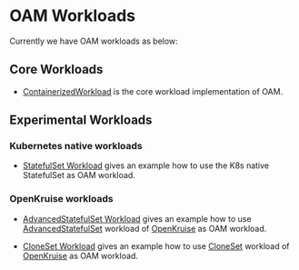 # OAM Workloads

Currently we have OAM workloads as below:

## Core Workloads

- [ContainerizedWorkload](https://github.com/crossplane/addon-oam-kubernetes-local) is the core workload implementation of OAM.

## Experimental Workloads
### Kubernetes native workloads
- [StatefulSet Workload](statefulset/README.md) gives an example how to use the K8s native StatefulSet as OAM workload. 

### OpenKruise workloads

- [AdvancedStatefulSet Workload](advancedstatefulset/README.md) gives an example how to use [AdvancedStatefulSet](https://github.com/openkruise/kruise/tree/master/docs/concepts/astatefulset) workload of [OpenKruise](https://github.com/openkruise/kruise) as OAM workload.

- [CloneSet Workload](cloneset/README.md) gives an example how to use [CloneSet](https://github.com/openkruise/kruise/tree/master/docs/concepts/cloneset) workload of [OpenKruise](https://github.com/openkruise/kruise) as OAM workload.